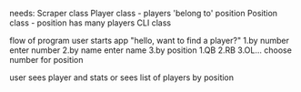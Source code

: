 needs:
  Scraper class
  Player class - players 'belong to' position
  Position class - position has many players
  CLI class
  
flow of program
 user starts app
 "hello, want to find a player?"
    1.by number
      enter number
    2.by name
      enter name
    3.by position
      1.QB
      2.RB
      3.OL...
      choose number for position
      
  user sees player and stats
  or
  sees list of players by position
  